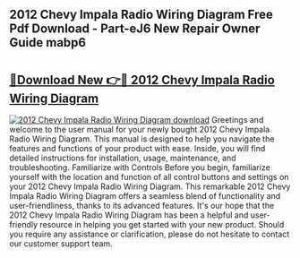 ## 2012 Chevy Impala Radio Wiring Diagram Free Pdf Download - Part-eJ6 New Repair Owner Guide mabp6

# <h2><a href="http://dfndoc6.blite.top/?on=2012+Chevy+Impala+Radio+Wiring+Diagram">🔗Download New 👉🔴 2012 Chevy Impala Radio Wiring Diagram</a></h2>

[![2012 Chevy Impala Radio Wiring Diagram download](https://i.imgur.com/lujVjoI.png)](http://dfndoc6.blite.top/?on=2012+Chevy+Impala+Radio+Wiring+Diagram)
Greetings and welcome to the user manual for your newly bought 2012 Chevy Impala Radio Wiring Diagram. This manual is designed to help you navigate the features and functions of your product with ease. Inside, you will find detailed instructions for installation, usage, maintenance, and troubleshooting. Familiarize with Controls Before you begin, familiarize yourself with the location and function of all control buttons and settings on your 2012 Chevy Impala Radio Wiring Diagram. This remarkable 2012 Chevy Impala Radio Wiring Diagram offers a seamless blend of functionality and user-friendliness, thanks to its advanced features. It's our hope that the 2012 Chevy Impala Radio Wiring Diagram has been a helpful and user-friendly resource in helping you get started with your new product. Should you require any assistance or clarification, please do not hesitate to contact our customer support team.
